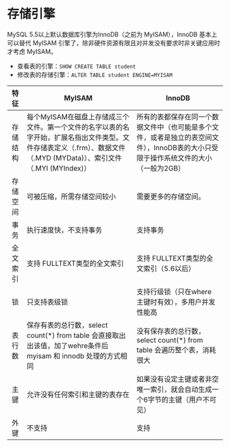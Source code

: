 # 存储引擎

MySQL 5.5以上默认数据库引擎为InnoDB（之前为 MyISAM），InnoDB 基本上可以替代 MyISAM 引擎了，除非硬件资源有限且对并发没有要求时非关键应用时才考虑 MyISAM。

- 查看表的引擎：`SHOW CREATE TABLE student`
- 修改表的存储引擎：`ALTER TABLE student ENGINE=MYISAM `

|  特征  | MyISAM                                   | InnoDB                                   |
| :--: | ---------------------------------------- | ---------------------------------------- |
| 存储结构 | 每个MyISAM在磁盘上存储成三个文件。第一个文件的名字以表的名字开始，扩展名指出文件类型。文件存储表定义（.frm）、数据文件（.MYD (MYData)）、索引文件（.MYI (MYIndex)） | 所有的表都保存在同一个数据文件中（也可能是多个文件，或者是独立的表空间文件），InnoDB表的大小只受限于操作系统文件的大小（一般为2GB） |
| 存储空间 | 可被压缩，所需存储空间较小                            | 需要更多的存储空间。                               |
|  事务  | 执行速度快，不支持事务                              | 支持事务                                     |
| 全文索引 | 支持 FULLTEXT类型的全文索引                       | 支持 FULLTEXT类型的全文索引（5.6以后）                |
|  锁   | 只支持表级锁                                   | 支持行级锁（只在where 主键时有效），多用户并发性能高            |
| 表行数  | 保存有表的总行数，select count(*) from table 会直接取出出该值，加了wehre条件后 myisam 和 innodb 处理的方式相同 | 没有保存表的总行数，select count(*) from table 会遍历整个表，消耗很大 |
|  主键  | 允许没有任何索引和主键的表存在                          | 如果没有设定主键或者非空唯一索引，就会自动生成一个6字节的主键（用户不可见）   |
|  外键  | 不支持                                      | 支持                                       |


